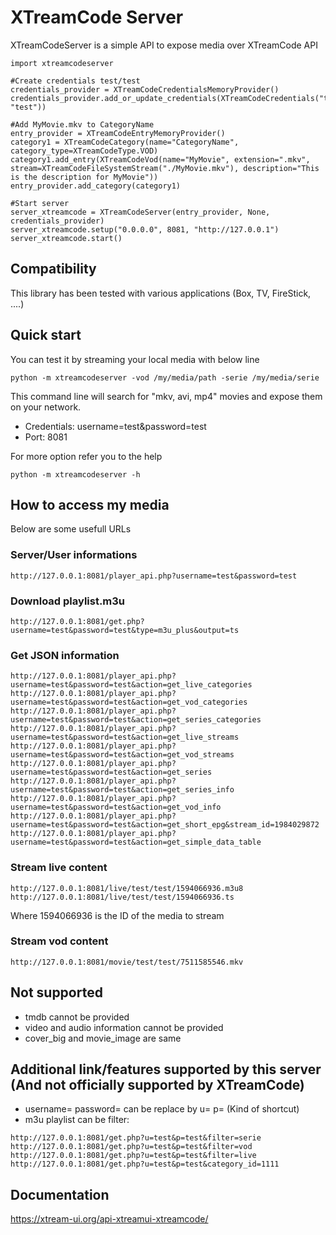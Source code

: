 # XTreamCode Server
XTreamCodeServer is a simple API to expose media over XTreamCode API

```
import xtreamcodeserver

#Create credentials test/test
credentials_provider = XTreamCodeCredentialsMemoryProvider()
credentials_provider.add_or_update_credentials(XTreamCodeCredentials("test", "test"))

#Add MyMovie.mkv to CategoryName
entry_provider = XTreamCodeEntryMemoryProvider()
category1 = XTreamCodeCategory(name="CategoryName", category_type=XTreamCodeType.VOD)
category1.add_entry(XTreamCodeVod(name="MyMovie", extension=".mkv", stream=XTreamCodeFileSystemStream("./MyMovie.mkv"), description="This is the description for MyMovie"))
entry_provider.add_category(category1)

#Start server
server_xtreamcode = XTreamCodeServer(entry_provider, None, credentials_provider)
server_xtreamcode.setup("0.0.0.0", 8081, "http://127.0.0.1")
server_xtreamcode.start()
```

## Compatibility
This library has been tested with various applications (Box, TV, FireStick, ....)

## Quick start
You can test it by streaming your local media with below line

`python -m xtreamcodeserver -vod /my/media/path -serie /my/media/serie`

This command line will search for "mkv, avi, mp4" movies and expose them on your network.

- Credentials: username=test&password=test
- Port: 8081

For more option refer you to the help

`python -m xtreamcodeserver -h`

## How to access my media

Below are some usefull URLs

### Server/User informations
```
http://127.0.0.1:8081/player_api.php?username=test&password=test
```
### Download playlist.m3u
```
http://127.0.0.1:8081/get.php?username=test&password=test&type=m3u_plus&output=ts
```

### Get JSON information
```
http://127.0.0.1:8081/player_api.php?username=test&password=test&action=get_live_categories
http://127.0.0.1:8081/player_api.php?username=test&password=test&action=get_vod_categories
http://127.0.0.1:8081/player_api.php?username=test&password=test&action=get_series_categories
http://127.0.0.1:8081/player_api.php?username=test&password=test&action=get_live_streams
http://127.0.0.1:8081/player_api.php?username=test&password=test&action=get_vod_streams
http://127.0.0.1:8081/player_api.php?username=test&password=test&action=get_series
http://127.0.0.1:8081/player_api.php?username=test&password=test&action=get_series_info
http://127.0.0.1:8081/player_api.php?username=test&password=test&action=get_vod_info
http://127.0.0.1:8081/player_api.php?username=test&password=test&action=get_short_epg&stream_id=1984029872
http://127.0.0.1:8081/player_api.php?username=test&password=test&action=get_simple_data_table
```
	
### Stream live content
```
http://127.0.0.1:8081/live/test/test/1594066936.m3u8
http://127.0.0.1:8081/live/test/test/1594066936.ts
```
Where 1594066936 is the ID of the media to stream

### Stream vod content
```
http://127.0.0.1:8081/movie/test/test/7511585546.mkv
```

## Not supported
 - tmdb cannot be provided
 - video and audio information cannot be provided
 - cover_big and movie_image are same

## Additional link/features supported by this server (And not officially supported by XTreamCode)
 - username= password= can be replace by u= p= (Kind of shortcut)
 - m3u playlist can be filter:
```
http://127.0.0.1:8081/get.php?u=test&p=test&filter=serie
http://127.0.0.1:8081/get.php?u=test&p=test&filter=vod
http://127.0.0.1:8081/get.php?u=test&p=test&filter=live
http://127.0.0.1:8081/get.php?u=test&p=test&category_id=1111
```

## Documentation
https://xtream-ui.org/api-xtreamui-xtreamcode/
